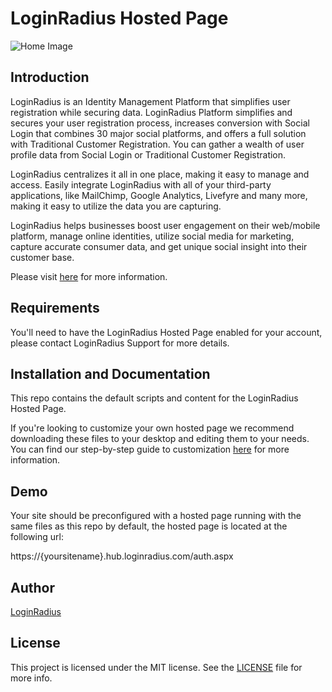# LoginRadius Hosted Page
![Home Image](https://d2lvlj7xfpldmj.cloudfront.net/support/github/banner-1544x500.png)

## Introduction ##
LoginRadius is an Identity Management Platform that simplifies user registration while securing data. LoginRadius Platform simplifies and secures your user registration process, increases conversion with Social Login that combines 30 major social platforms, and offers a full solution with Traditional Customer Registration. You can gather a wealth of user profile data from Social Login or Traditional Customer Registration.

LoginRadius centralizes it all in one place, making it easy to manage and access. Easily integrate LoginRadius with all of your third-party applications, like MailChimp, Google Analytics, Livefyre and many more, making it easy to utilize the data you are capturing.

LoginRadius helps businesses boost user engagement on their web/mobile platform, manage online identities, utilize social media for marketing, capture accurate consumer data, and get unique social insight into their customer base.

Please visit [here](http://www.loginradius.com/) for more information.

## Requirements
You'll need to have the LoginRadius Hosted Page enabled for your account, please contact LoginRadius Support for more details.


## Installation and Documentation
This repo contains the default scripts and content for the LoginRadius Hosted Page.

If you're looking to customize your own hosted page we recommend downloading these files
to your desktop and editing them to your needs. You can find our step-by-step guide to customization [here](https://docs.loginradius.com/api/v1/user-registration/user-registration-getting-started) for more information.



## Demo
Your site should be preconfigured with a hosted page running with the same files as this repo by default, the hosted page is located at the following url:

https://{yoursitename}.hub.loginradius.com/auth.aspx

## Author

[LoginRadius](https://www.loginradius.com/)

## License

This project is licensed under the MIT license. See the [LICENSE](LICENSE) file for more info.
